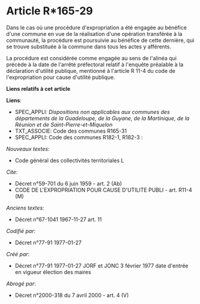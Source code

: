 # Article R*165-29

Dans le cas où une procédure d'expropriation a été engagée au bénéfice d'une commune en vue de la réalisation d'une opération
transférée à la communauté, la procédure est poursuivie au bénéfice de cette dernière, qui se trouve substituée à la commune
dans tous les actes y afférents.

La procédure est considérée comme engagée au sens de l'alinéa qui précède à la date de l'arrêté préfectoral relatif à
l'enquête préalable à la déclaration d'utilité publique, mentionné à l'article R 11-4 du code de l'expropriation pour cause
d'utilité publique.

**Liens relatifs à cet article**

**Liens**:

  - SPEC_APPLI: *Dispositions non applicables aux communes des départements de la Guadeloupe, de la Guyane, de la Martinique, de la Réunion et de Saint-Pierre-et-Miquelon*
  - TXT_ASSOCIE: Code des communes R165-31
  - SPEC_APPLI: Code des communes R182-1, R182-3 :

_Nouveaux textes_:

  - Code général des collectivités territoriales L

_Cite_:

  - Décret n°59-701 du 6 juin 1959 - art. 2 (Ab)
  - CODE DE L'EXPROPRIATION POUR CAUSE D'UTILITE PUBLI - art. R11-4 (M)

_Anciens textes_:

  - Décret n°67-1041 1967-11-27 art. 11

_Codifié par_:

  - Décret n°77-91 1977-01-27

_Créé par_:

  - Décret n°77-91 1977-01-27 JORF et JONC 3 février 1977 date d'entrée en vigueur élection des maires

_Abrogé par_:

  - Décret n°2000-318 du 7 avril 2000 - art. 4 (V)
